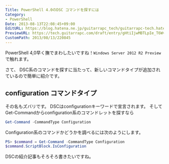 ```yaml
---
Title: PowerShell 4.0のDSC コマンドを探すには
Category:
- PowerShell
Date: 2013-08-13T22:08:45+09:00
EditURL: https://blog.hatena.ne.jp/guitarrapc_tech/guitarrapc-tech.hatenablog.com/atom/entry/6802418398340959890
PreviewURL: https://tech.guitarrapc.com/draft/entry/gHtiIjwMBTLpIe_T6Wv2QcXPel0
CustomPath: 2013/08/13/220845
---
```


<!--
Date: 2013-08-13T22:08:45+09:00
URL: https://tech.guitarrapc.com/entry/2013/08/13/220845
-->

PowerShell 4,0早く撫でまわしたいですね！`Windows Server 2012 R2 Preview`で触れます。

さて、 DSC系のコマンドを探すに当たって、新しいコマンドタイプが追加されているので簡単に紹介です。

## configuration コマンドタイプ

その名もズバリです。
DSCはconfigurationキーワードで宣言されます。
そしてGet-Commandからconfiguration系のコマンドレットを探すなら

```ps1
Get-Command -CommandType Configuration
```

Configuration系のコマンドかどうかを調べるには次のようにします。


```ps1
PS> $command = Get-Command -CommandType Configuration
$command.ScriptBlock.IsConfiguration
```

DSCの紹介記事もそろそろ書きたいですね。
